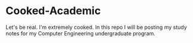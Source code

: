 # Cooked-Academic
Let's be real. I'm extremely cooked. In this repo I will be posting my study notes for my Computer Engineering undergraduate program.
